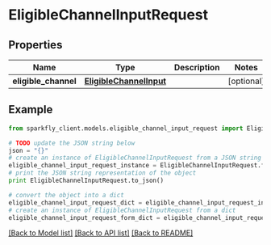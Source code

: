 # EligibleChannelInputRequest


## Properties
Name | Type | Description | Notes
------------ | ------------- | ------------- | -------------
**eligible_channel** | [**EligibleChannelInput**](EligibleChannelInput.md) |  | [optional] 

## Example

```python
from sparkfly_client.models.eligible_channel_input_request import EligibleChannelInputRequest

# TODO update the JSON string below
json = "{}"
# create an instance of EligibleChannelInputRequest from a JSON string
eligible_channel_input_request_instance = EligibleChannelInputRequest.from_json(json)
# print the JSON string representation of the object
print EligibleChannelInputRequest.to_json()

# convert the object into a dict
eligible_channel_input_request_dict = eligible_channel_input_request_instance.to_dict()
# create an instance of EligibleChannelInputRequest from a dict
eligible_channel_input_request_form_dict = eligible_channel_input_request.from_dict(eligible_channel_input_request_dict)
```
[[Back to Model list]](../README.md#documentation-for-models) [[Back to API list]](../README.md#documentation-for-api-endpoints) [[Back to README]](../README.md)


